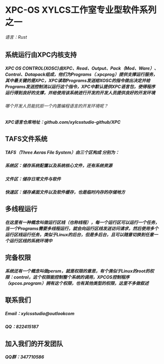 # XPC-OS XYLCS工作室专业型软件系列之一
###### 语言：Rust
#####
## 系统运行由XPC内核支持
##### XPC OS CONTROL(XOSC)由XPC、Read、Output、Pack（Mod、Ware）、Control、Datapack组成，他们为Programs（.xpcprog）提供支撑运行服务，其中最关键的是XPC，XPC读取Programs发送给XOSC的指令做出决定并给Programs发送控制流以运行这个指令，XPC中默认提供XPC语言包，使得程序运行得到良好的支撑，并给使用该系统进行开发的开发人员提供良好的开发环境
###### 哪个开发人员能抗拒一个内置编程语言的开发环境呢？
##### XPC语言仓库地址：github.com/xylcsstudio-github/XPC
#####
## TAFS文件系统
##### TAFS（Three Aeras File System）由三个区构成 分别为：
##### 系统区：储存系统配置以及系统核心文件，还有系统资源
##### 文件区：储存日常文件与软件
##### 快速区：储存桌面文件以及软件缓存，也是临时内存的存储地方
#####
## 多线程运行
##### 在这里有一种概念叫做运行区线（也称线程），每一个运行区可以运行一个任务，当一个Programs需要多线程运行，就会向运行区线发送访问请求，然后使用多个运行区线运行任务，类似于Linux的后台，但是多后台，且可以随意切换到任意一个运行区线的系统环境中
#####
## 完备权限
##### 系统还有一个概念叫做persm，就是权限的意思，有个类似于Linux的root的权限：control，这个权限能控制整个系统的调用，XPCOS控制程序（xpcos.program）拥有这个权限，也有其他类型的权限，这里不多做叙述
#####
## 联系我们
##### Email：xylcsstudio@outlookcom
##### QQ：822415187
#####
## 加入我们的开发团队
##### QQ群：347710586
